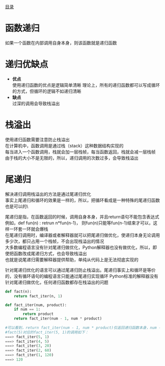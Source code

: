 [目录](../目录.md)

# 函数递归 #
如果一个函数在内部调用自身本身，则该函数就是递归函数

# 递归优缺点 #
- **优点**\
  使用递归函数的优点是逻辑简单清晰
  理论上，所有的递归函数都可以写成循环的方式，但循环的逻辑不如递归清晰
- **缺点**\
  过深的调用会导致栈溢出

# 栈溢出 #
使用递归函数需要注意防止栈溢出\
在计算机中，函数调用是通过栈（stack）这种数据结构实现的\
每当进入一个函数调用，栈就会加一层栈帧，每当函数返回，栈就会减一层栈帧\
由于栈的大小不是无限的，所以，递归调用的次数过多，会导致栈溢出

# 尾递归 #
解决递归调用栈溢出的方法是通过尾递归优化\
事实上尾递归和循环的效果是一样的，所以，把循环看成是一种特殊的尾递归函数也是可以的\

尾递归是指，在函数返回的时候，调用自身本身，并且return语句不能包含表达式\
例如，def fun(n) : retrun n*fun(n-1)， 则fun(n)只能等fun(n-1)结束才可以，这样一环套一环就会爆栈\
在尾递归调用时，编译器或者解释器就可以把尾递归做优化，使递归本身无论调用多少次，都只占用一个栈帧，不会出现栈溢出的情况\
大多数编程语言没有针对尾递归做优化，Python解释器也没有做优化，所以，即使把函数改成尾递归方式，也会导致栈溢出\
也就是说尾递归需要解释器提供帮助，单纯从代码上是无法彻底实现的


针对尾递归优化的语言可以通过尾递归防止栈溢出。尾递归事实上和循环是等价的，没有循环语句的编程语言只能通过尾递归实现循环
Python标准的解释器没有针对尾递归做优化，任何递归函数都存在栈溢出的问题
```python
def fact(n):
    return fact_iter(n, 1)

def fact_iter(num, product):
    if num == 1:
        return product
    return fact_iter(num - 1, num * product)
            
#可以看到，return fact_iter(num - 1, num * product)仅返回递归函数本身，num - 1和num * product在函数调用前就会被计算，不影响函数调用
#fact(5)对应的fact_iter(5, 1)的调用如下：
===> fact_iter(5, 1)
===> fact_iter(4, 5)
===> fact_iter(3, 20)
===> fact_iter(2, 60)
===> fact_iter(1, 120)
===> 120
```
